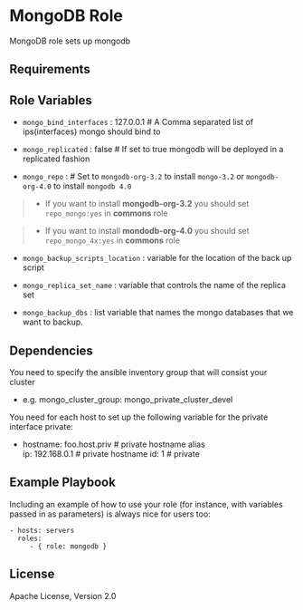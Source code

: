 MongoDB Role
=========

MongoDB role sets up mongodb

Requirements
------------

Role Variables
--------------
* `mongo_bind_interfaces` : 127.0.0.1 # A Comma separated list of ips(interfaces) mongo should bind to

* `mongo_replicated` : false # If set to true mongodb will be deployed in a replicated fashion

* `mongo_repo` : # Set to `mongodb-org-3.2` to install `mongo-3.2` or `mongodb-org-4.0` to install `mongodb 4.0`

> * If you want to install **mongodb-org-3.2** you should set `repo_mongo:yes` in **commons** role

 > * If you want to install **mondodb-org-4.0** you should set `repo_mongo_4x:yes` in **commons** role

 * `mongo_backup_scripts_location` : variable for the location of the back up script

 * `mongo_replica_set_name` :  variable that controls the name of the replica set

 * `mongo_backup_dbs` : list variable that names the mongo databases that we want to backup.

Dependencies
------------

You need to specify the ansible inventory group that will consist your cluster
- e.g. mongo_cluster_group: mongo_private_cluster_devel

You need for each host to set up the following variable for the private interface
private:
 - hostname: foo.host.priv  # private hostname alias  
   ip: 192.168.0.1 # private hostname
   id: 1  # private



Example Playbook
----------------

Including an example of how to use your role (for instance, with variables
passed in as parameters) is always nice for users too:

    - hosts: servers
      roles:
         - { role: mongodb }

License
-------

Apache License, Version 2.0
